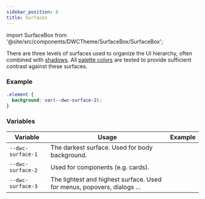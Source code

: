 ```yaml
---
sidebar_position: 8
title: Surfaces
---
```


import SurfaceBox from '@site/src/components/DWCTheme/SurfaceBox/SurfaceBox';

There are three levels of surfaces used to organize the UI hierarchy, often combined with [shadows](./shadows). All [palette colors](./colors) are tested to provide sufficient contrast against these surfaces.

### Example

```css
.element {
  background: var(--dwc-surface-2);
}
```

### Variables

| **Variable**      | **Usage**                                                               | **Example**                               |
|-------------------|-------------------------------------------------------------------------|--------------------------------------------|
| `--dwc-surface-1` | The darkest surface. Used for body background.                         | <SurfaceBox surface="--dwc-surface-1" /> |
| `--dwc-surface-2` | Used for components (e.g. cards).                                       | <SurfaceBox surface="--dwc-surface-2" /> |
| `--dwc-surface-3` | The lightest and highest surface. Used for menus, popovers, dialogs ... | <SurfaceBox surface="--dwc-surface-3" /> |